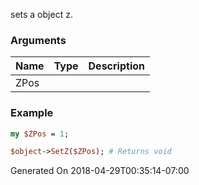 sets a object z.
### Arguments
**Name**|**Type**|**Description**
:---|:---|:---
ZPos||

### Example

```perl
my $ZPos = 1;

$object->SetZ($ZPos); # Returns void
```


Generated On 2018-04-29T00:35:14-07:00
